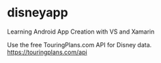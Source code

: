# disneyapp
Learning Android App Creation with VS and Xamarin

Use the free TouringPlans.com API for Disney data.
https://touringplans.com/api
